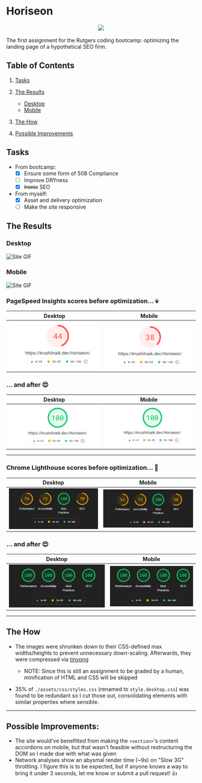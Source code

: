 # Horiseon

<p align="center">
	<a href="https://krushilnaik.github.io/Horiseon">
		<img src="https://i.imgur.com/nT9LavM.png" height="40" />
	</a>
</p>

The first assignment for the Rutgers coding bootcamp: optimizing the landing page of a hypothetical SEO firm.

## Table of Contents

1. [Tasks](#tasks)

2. [The Results](#the-results)

   -  [Desktop](#desktop)
   -  [Mobile](#mobile)

3. [The How](#the-how)

4. [Possible Improvements](#possible-improvements)

## Tasks

-  From bootcamp:
   -  [x] Ensure some form of 508 Compliance
   -  [ ] Improve DRYness
   -  [x] ~~Ironic~~ SEO
-  From myself:
   -  [x] Asset and delivery optimization
   -  [ ] Make the site responsive

## The Results

### Desktop

![Site GIF](./screens/horiseon.desktop.gif)

### Mobile

![Site GIF](./screens/horiseon.mobile.gif)

### PageSpeed Insights scores before optimization... 💀

|                          Desktop                          |                         Mobile                          |
| :-------------------------------------------------------: | :-----------------------------------------------------: |
| ![desktop scores](./benchmarks/desktop/pagespeed-pre.png) | ![mobile scores](./benchmarks/mobile/pagespeed-pre.png) |

### ... and after 😍

|                          Desktop                           |                          Mobile                          |
| :--------------------------------------------------------: | :------------------------------------------------------: |
| ![desktop scores](./benchmarks/desktop/pagespeed-post.png) | ![mobile scores](./benchmarks/mobile/pagespeed-post.png) |

---

### Chrome Lighthouse scores before optimization... 👀

|                          Desktop                           |                          Mobile                          |
| :--------------------------------------------------------: | :------------------------------------------------------: |
| ![desktop scores](./benchmarks/desktop/lighthouse-pre.png) | ![mobile scores](./benchmarks/mobile/lighthouse-pre.png) |

### ... and after 😍

|                           Desktop                           |                          Mobile                           |
| :---------------------------------------------------------: | :-------------------------------------------------------: |
| ![desktop scores](./benchmarks/desktop/lighthouse-post.png) | ![mobile scores](./benchmarks/mobile/lighthouse-post.png) |

---

## The How

-  The images were shrunken down to their CSS-defined max widths/heights to prevent unnecessary down-scaling. Afterwards, they were compressed via [tinypng](https://tinypng.com)

   -  NOTE: Since this is still an assignment to be graded by a human, minification of HTML and CSS will be skipped

-  35% of `./assets/css/styles.css` (renamed to `style.desktop.css`) was found to be redundant so I cut those out, consolidating elements with similar properties where sensible.

---

## Possible Improvements:

-  The site would've benefitted from making the `<section>`'s content accordions on mobile, but that wasn't feasible without restructuring the DOM so I made due with what was given
-  Network analyses show an abysmal render time (~9s) on "Slow 3G" throttling. I figure this is to be expected, but if anyone knows a way to bring it under 3 seconds, let me know or submit a pull request! 👍
